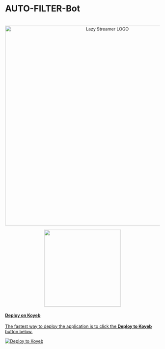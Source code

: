 # AUTO-FILTER-Bot
<h1 align="center"></h1>
<p align="center"> 
 <img src="https://te.legra.ph/file/692821c070eca5ac53fe8.jpg" alt="Lazy Streamer LOGO" width="650">
  </a>
  
<p align="center">
  <a href="https://www.python.org">
    <img src="http://ForTheBadge.com/images/badges/made-with-python.svg" width ="250">

#### Deploy on Koyeb

The fastest way to deploy the application is to click the **Deploy to Koyeb** button below.


[![Deploy to Koyeb](https://www.koyeb.com/static/images/deploy/button.svg)](https://app.koyeb.com/deploy?type=git&repository=github.com/PrashantFiles1/AutoFilterV2new&branch=Main&name=AutoFilterV2new)

    
    
